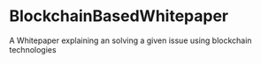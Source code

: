 # BlockchainBasedWhitepaper
A Whitepaper explaining an solving a given issue using blockchain technologies

